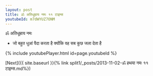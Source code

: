 ```yaml
---
layout: post
title: ॐ अतिधूम्राय नमः ११ टाइम्स
youtubeId: m7dWYUZ7ONM
---
```

 
 
 ॐ अतिधूम्राय नमः  
 
 -  जो बहुत धुआं पैदा करता है क्योंकि वह सब कुछ जला देता है 
 
  
 
  
 
 
 
 
 
 


{% include youtubePlayer.html id=page.youtubeId %}
 
[Next]({{ site.baseurl }}{% link  split1/_posts/2013-11-02-ॐ हथया नमः ११ टाइम्स.md%})
 
